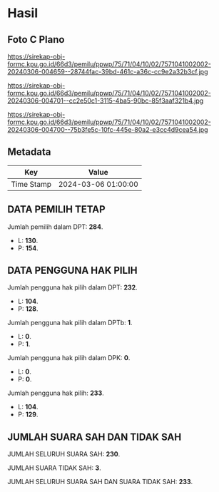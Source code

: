# Hasil

## Foto C Plano

https://sirekap-obj-formc.kpu.go.id/66d3/pemilu/ppwp/75/71/04/10/02/7571041002002-20240306-004659--28744fac-39bd-461c-a36c-cc9e2a32b3cf.jpg

https://sirekap-obj-formc.kpu.go.id/66d3/pemilu/ppwp/75/71/04/10/02/7571041002002-20240306-004701--cc2e50c1-3115-4ba5-90bc-85f3aaf321b4.jpg

https://sirekap-obj-formc.kpu.go.id/66d3/pemilu/ppwp/75/71/04/10/02/7571041002002-20240306-004700--75b3fe5c-10fc-445e-80a2-e3cc4d9cea54.jpg


## Metadata

| Key        | Value               |
| ---------- | ------------------- |
| Time Stamp | 2024-03-06 01:00:00 |


## DATA PEMILIH TETAP

Jumlah pemilih dalam DPT: **284**.
 * L: **130**.
 * P: **154**.

## DATA PENGGUNA HAK PILIH

Jumlah pengguna hak pilih dalam DPT: **232**.
 * L: **104**.
 * P: **128**.

Jumlah pengguna hak pilih dalam DPTb: **1**.
 * L: **0**.
 * P: **1**.

Jumlah pengguna hak pilih dalam DPK: **0**.
 * L: **0**.
 * P: **0**.

Jumlah pengguna hak pilih: **233**.
 * L: **104**.
 * P: **129**.

## JUMLAH SUARA SAH DAN TIDAK SAH

JUMLAH SELURUH SUARA SAH: **230**.

JUMLAH SUARA TIDAK SAH: **3**.

JUMLAH SELURUH SUARA SAH DAN SUARA TIDAK SAH: **233**.


